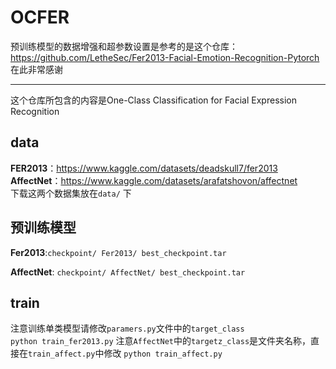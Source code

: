 # OCFER

预训练模型的数据增强和超参数设置是参考的是这个仓库：https://github.com/LetheSec/Fer2013-Facial-Emotion-Recognition-Pytorch <br>
在此非常感谢<br>
***
这个仓库所包含的内容是One-Class Classification for Facial Expression Recognition<br>
## data
**FER2013**：https://www.kaggle.com/datasets/deadskull7/fer2013<br>
**AffectNet**：https://www.kaggle.com/datasets/arafatshovon/affectnet<br>
下载这两个数据集放在`data/`
下<br>

## 预训练模型
**Fer2013**:`checkpoint/
              Fer2013/
              best_checkpoint.tar`<br>

**AffectNet**: `checkpoint/
                 AffectNet/
                  best_checkpoint.tar`<br>
## train
注意训练单类模型请修改`paramers.py`文件中的`target_class`<br>
`python train_fer2013.py`
注意`AffectNet`中的`targetz_class`是文件夹名称，直接在`train_affect.py`中修改
`python train_affect.py`

